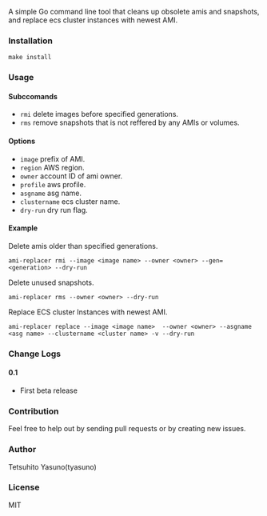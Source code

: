 A simple Go command line tool that cleans up obsolete amis and snapshots, and replace ecs cluster instances with newest AMI.


### Installation

```
make install
```

### Usage

#### Subccomands

- `rmi` delete images before specified generations.
- `rms` remove snapshots that is not reffered by any AMIs or volumes.

#### Options

- `image` prefix of AMI.
- `region` AWS region.
- `owner` account ID of ami owner.
- `profile` aws profile.
- `asgname` asg name.
- `clustername` ecs cluster name.
- `dry-run` dry run flag.

#### Example

Delete amis older than specified generations.
```
ami-replacer rmi --image <image name> --owner <owner> --gen=<generation> --dry-run
```


Delete unused snapshots.
```
ami-replacer rms --owner <owner> --dry-run
```


Replace ECS cluster Instances with newest AMI.
```
ami-replacer replace --image <image name>  --owner <owner> --asgname <asg name> --clustername <cluster name> -v --dry-run
```

### Change Logs

#### 0.1
 - First beta release

### Contribution
Feel free to help out by sending pull requests or by creating new issues.

### Author
Tetsuhito Yasuno(tyasuno)

### License
MIT
